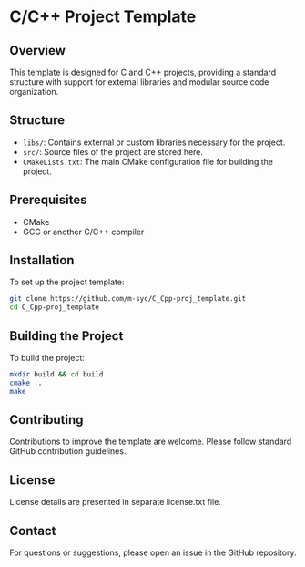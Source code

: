 
# C/C++ Project Template

## Overview
This template is designed for C and C++ projects, providing a standard structure with support for external libraries and modular source code organization.

## Structure
- `libs/`: Contains external or custom libraries necessary for the project.
- `src/`: Source files of the project are stored here.
- `CMakeLists.txt`: The main CMake configuration file for building the project.

## Prerequisites
- CMake
- GCC or another C/C++ compiler

## Installation
To set up the project template:
```bash
git clone https://github.com/m-syc/C_Cpp-proj_template.git
cd C_Cpp-proj_template
```

## Building the Project
To build the project:
```bash
mkdir build && cd build
cmake ..
make
```

## Contributing
Contributions to improve the template are welcome. Please follow standard GitHub contribution guidelines.

## License
License details are presented in separate license.txt file.

## Contact
For questions or suggestions, please open an issue in the GitHub repository.

